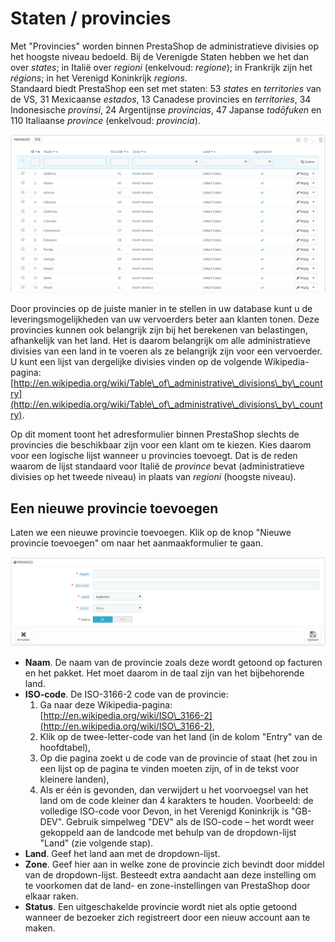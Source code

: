 # Staten / provincies

Met "Provincies" worden binnen PrestaShop de administratieve divisies op het hoogste niveau bedoeld. Bij de Verenigde Staten hebben we het dan over _states_; in Italië over _regioni_ (enkelvoud: _regione_); in Frankrijk zijn het _régions_; in het Verenigd Koninkrijk _regions_.\
Standaard biedt PrestaShop een set met staten: 53 _states_ en _territories_ van de VS, 31 Mexicaanse _estados_, 13 Canadese provincies en _territories_, 34 Indonesische _provinsi_, 24 Argentijnse _provincias_, 47 Japanse _todōfuken_ en 110 Italiaanse _province_ (enkelvoud: _provincia_).

![](../../../.gitbook/assets/40534312.png)

Door provincies op de juiste manier in te stellen in uw database kunt u de leveringsmogelijkheden van uw vervoerders beter aan klanten tonen. Deze provincies kunnen ook belangrijk zijn bij het berekenen van belastingen, afhankelijk van het land. Het is daarom belangrijk om alle administratieve divisies van een land in te voeren als ze belangrijk zijn voor een vervoerder. U kunt een lijst van dergelijke divisies vinden op de volgende Wikipedia-pagina: [http://en.wikipedia.org/wiki/Table\_of\_administrative\_divisions\_by\_country](http://en.wikipedia.org/wiki/Table\_of\_administrative\_divisions\_by\_country).

Op dit moment toont het adresformulier binnen PrestaShop slechts de provincies die beschikbaar zijn voor een klant om te kiezen. Kies daarom voor een logische lijst wanneer u provincies toevoegt. Dat is de reden waarom de lijst standaard voor Italië de _province_ bevat (administratieve divisies op het tweede niveau) in plaats van _regioni_ (hoogste niveau).

## Een nieuwe provincie toevoegen <a href="#staten-provincies-eennieuweprovincietoevoegen" id="staten-provincies-eennieuweprovincietoevoegen"></a>

Laten we een nieuwe provincie toevoegen. Klik op de knop "Nieuwe provincie toevoegen" om naar het aanmaakformulier te gaan.

![](../../../.gitbook/assets/40534313.png)

* **Naam**. De naam van de provincie zoals deze wordt getoond op facturen en het pakket. Het moet daarom in de taal zijn van het bijbehorende land.
* **ISO-code**. De ISO-3166-2 code van de provincie:
  1. Ga naar deze Wikipedia-pagina: [http://en.wikipedia.org/wiki/ISO\_3166-2](http://en.wikipedia.org/wiki/ISO\_3166-2),
  2. Klik op de twee-letter-code van het land (in de kolom "Entry" van de hoofdtabel),
  3. Op die pagina zoekt u de code van de provincie of staat (het zou in een lijst op de pagina te vinden moeten zijn, of in de tekst voor kleinere landen),
  4. Als er één is gevonden, dan verwijdert u het voorvoegsel van het land om de code kleiner dan 4 karakters te houden. Voorbeeld: de volledige ISO-code voor Devon, in het Verenigd Koninkrijk is "GB-DEV". Gebruik simpelweg "DEV" als de ISO-code – het wordt weer gekoppeld aan de landcode met behulp van de dropdown-lijst "Land" (zie volgende stap).
* **Land**. Geef het land aan met de dropdown-lijst.
* **Zone**. Geef hier aan in welke zone de provincie zich bevindt door middel van de dropdown-lijst. Besteedt extra aandacht aan deze instelling om te voorkomen dat de land- en zone-instellingen van PrestaShop door elkaar raken.
* **Status**. Een uitgeschakelde provincie wordt niet als optie getoond wanneer de bezoeker zich registreert door een nieuw account aan te maken.
